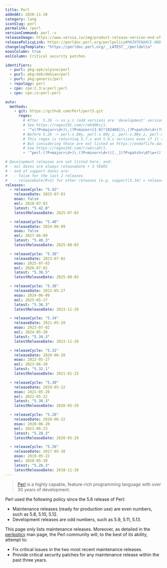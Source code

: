 ```yaml
---
title: Perl
addedAt: 2020-11-20
category: lang
iconSlug: perl
permalink: /perl
versionCommand: perl -v
releaseImage: https://www.versio.io/img/product-release-version-end-of-life/Perl_Foundation-Perl.jpg
releasePolicyLink: https://perldoc.perl.org/perlpolicy#MAINTENANCE-AND-SUPPORT
changelogTemplate: "https://perldoc.perl.org/__LATEST__/perldelta"
eoasColumn: true
eolColumn: Critical security patches

identifiers:
  - purl: pkg:apk/alpine/perl
  - purl: pkg:deb/debian/perl
  - purl: pkg:generic/perl
  - repology: perl
  - cpe: cpe:2.3:a:perl:perl
  - cpe: cpe:/a:perl:perl

auto:
  methods:
    - git: https://github.com/Perl/perl5.git
      regex:
        # After  5.26 -> vx.y.z (odd versions are 'development' version since 5.6)
        # See https://regex101.com/r/eK40Ks/1.
        - '^v(?P<major>\d+)\.(?P<minor>[1-9]*[02468])\.(?P<patch>\d+)?$'
        # Before 5.26 -> perl-x.00y, perl-x.00y_z, perl-x.00y.z, perl-x.00y.zabc
        # This regex is returning 5.7.x and 5.9.x versions even if it shouldn't (odd versions are 'development' version since 5.6).
        # But considering those are not listed on https://endoflife.date/perl, it's an acceptable inconvenient.
        # See https://regex101.com/r/wGccaP/1.
        - '^perl-(?P<major>\d+)\.(?P<minor>\d+)([._](?P<patch>\d?\w+))?$'

# Development releases are not listed here, and:
# - eol dates are always releaseDate + 3 YEARS
# - end of support dates are:
#   - false for the last 2 releases
#   - releaseDate(R+2) for other releases (e.g. support(5.34) = releaseDate(5.36))
releases:
  - releaseCycle: "5.42"
    releaseDate: 2025-07-03
    eoas: false
    eol: 2028-07-03
    latest: "5.42.0"
    latestReleaseDate: 2025-07-03

  - releaseCycle: "5.40"
    releaseDate: 2024-06-09
    eoas: false
    eol: 2027-06-09
    latest: "5.40.3"
    latestReleaseDate: 2025-08-03

  - releaseCycle: "5.38"
    releaseDate: 2023-07-02
    eoas: 2025-07-03
    eol: 2026-07-02
    latest: "5.38.5"
    latestReleaseDate: 2025-08-03

  - releaseCycle: "5.36"
    releaseDate: 2022-05-27
    eoas: 2024-06-09
    eol: 2025-05-27
    latest: "5.36.3"
    latestReleaseDate: 2023-11-29

  - releaseCycle: "5.34"
    releaseDate: 2021-05-20
    eoas: 2023-07-02
    eol: 2024-05-20
    latest: "5.34.3"
    latestReleaseDate: 2023-11-29

  - releaseCycle: "5.32"
    releaseDate: 2020-06-20
    eoas: 2022-05-27
    eol: 2023-06-20
    latest: "5.32.1"
    latestReleaseDate: 2021-01-23

  - releaseCycle: "5.30"
    releaseDate: 2019-05-22
    eoas: 2021-05-20
    eol: 2022-05-22
    latest: "5.30.3"
    latestReleaseDate: 2020-05-29

  - releaseCycle: "5.28"
    releaseDate: 2018-06-22
    eoas: 2020-06-20
    eol: 2021-06-23
    latest: "5.28.3"
    latestReleaseDate: 2020-05-29

  - releaseCycle: "5.26"
    releaseDate: 2017-05-30
    eoas: 2019-05-22
    eol: 2020-05-30
    latest: "5.26.3"
    latestReleaseDate: 2018-11-28
---
```


> [Perl](https://www.perl.org/) is a highly capable, feature-rich programming language with over 30
> years of development.

Perl used the following policy since the 5.6 release of Perl:

- Maintenance releases (ready for production use) are even numbers, such as 5.8, 5.10, 5.12.
- Development releases are odd numbers, such as 5.9, 5.11, 5.13.

This page only lists maintenance releases. Moreover, as detailed in the
[perlpolicy](https://perldoc.perl.org/perlpolicy#MAINTENANCE-AND-SUPPORT) man page, the Perl
community will, to the best of its ability, attempt to:

- Fix critical issues in the two most recent maintenance releases.
- Provide critical security patches for any maintenance release within the past three years.
